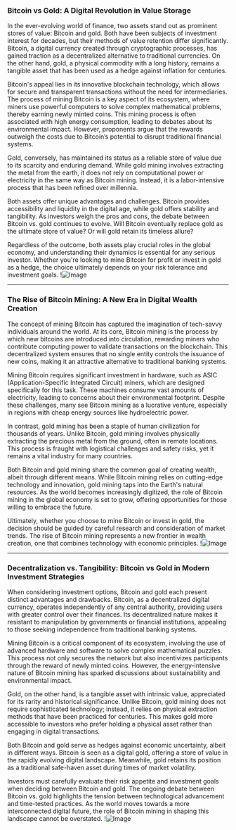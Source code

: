 ### Bitcoin vs Gold: A Digital Revolution in Value Storage

In the ever-evolving world of finance, two assets stand out as prominent stores of value: Bitcoin and gold. Both have been subjects of investment interest for decades, but their methods of value retention differ significantly. Bitcoin, a digital currency created through cryptographic processes, has gained traction as a decentralized alternative to traditional currencies. On the other hand, gold, a physical commodity with a long history, remains a tangible asset that has been used as a hedge against inflation for centuries.

Bitcoin's appeal lies in its innovative blockchain technology, which allows for secure and transparent transactions without the need for intermediaries. The process of mining Bitcoin is a key aspect of its ecosystem, where miners use powerful computers to solve complex mathematical problems, thereby earning newly minted coins. This mining process is often associated with high energy consumption, leading to debates about its environmental impact. However, proponents argue that the rewards outweigh the costs due to Bitcoin’s potential to disrupt traditional financial systems.

Gold, conversely, has maintained its status as a reliable store of value due to its scarcity and enduring demand. While gold mining involves extracting the metal from the earth, it does not rely on computational power or electricity in the same way as Bitcoin mining. Instead, it is a labor-intensive process that has been refined over millennia.

Both assets offer unique advantages and challenges. Bitcoin provides accessibility and liquidity in the digital age, while gold offers stability and tangibility. As investors weigh the pros and cons, the debate between Bitcoin vs. gold continues to evolve. Will Bitcoin eventually replace gold as the ultimate store of value? Or will gold retain its timeless allure?

Regardless of the outcome, both assets play crucial roles in the global economy, and understanding their dynamics is essential for any serious investor. Whether you're looking to mine Bitcoin for profit or invest in gold as a hedge, the choice ultimately depends on your risk tolerance and investment goals. !![Image](https://github.com/user-attachments/assets/3be06921-4469-491d-bd37-5f14c53422b7)

---

### The Rise of Bitcoin Mining: A New Era in Digital Wealth Creation

The concept of mining Bitcoin has captured the imagination of tech-savvy individuals around the world. At its core, Bitcoin mining is the process by which new bitcoins are introduced into circulation, rewarding miners who contribute computing power to validate transactions on the blockchain. This decentralized system ensures that no single entity controls the issuance of new coins, making it an attractive alternative to traditional banking systems.

Mining Bitcoin requires significant investment in hardware, such as ASIC (Application-Specific Integrated Circuit) miners, which are designed specifically for this task. These machines consume vast amounts of electricity, leading to concerns about their environmental footprint. Despite these challenges, many see Bitcoin mining as a lucrative venture, especially in regions with cheap energy sources like hydroelectric power.

In contrast, gold mining has been a staple of human civilization for thousands of years. Unlike Bitcoin, gold mining involves physically extracting the precious metal from the ground, often in remote locations. This process is fraught with logistical challenges and safety risks, yet it remains a vital industry for many countries.

Both Bitcoin and gold mining share the common goal of creating wealth, albeit through different means. While Bitcoin mining relies on cutting-edge technology and innovation, gold mining taps into the Earth's natural resources. As the world becomes increasingly digitized, the role of Bitcoin mining in the global economy is set to grow, offering opportunities for those willing to embrace the future.

Ultimately, whether you choose to mine Bitcoin or invest in gold, the decision should be guided by careful research and consideration of market trends. The rise of Bitcoin mining represents a new frontier in wealth creation, one that combines technology with economic principles. !![Image](https://github.com/user-attachments/assets/3be06921-4469-491d-bd37-5f14c53422b7)

---

### Decentralization vs. Tangibility: Bitcoin vs Gold in Modern Investment Strategies

When considering investment options, Bitcoin and gold each present distinct advantages and drawbacks. Bitcoin, as a decentralized digital currency, operates independently of any central authority, providing users with greater control over their finances. Its decentralized nature makes it resistant to manipulation by governments or financial institutions, appealing to those seeking independence from traditional banking systems.

Mining Bitcoin is a critical component of its ecosystem, involving the use of advanced hardware and software to solve complex mathematical puzzles. This process not only secures the network but also incentivizes participants through the reward of newly minted coins. However, the energy-intensive nature of Bitcoin mining has sparked discussions about sustainability and environmental impact.

Gold, on the other hand, is a tangible asset with intrinsic value, appreciated for its rarity and historical significance. Unlike Bitcoin, gold mining does not require sophisticated technology; instead, it relies on physical extraction methods that have been practiced for centuries. This makes gold more accessible to investors who prefer holding a physical asset rather than engaging in digital transactions.

Both Bitcoin and gold serve as hedges against economic uncertainty, albeit in different ways. Bitcoin is seen as a digital gold, offering a store of value in the rapidly evolving digital landscape. Meanwhile, gold retains its position as a traditional safe-haven asset during times of market volatility.

Investors must carefully evaluate their risk appetite and investment goals when deciding between Bitcoin and gold. The ongoing debate between Bitcoin vs. gold highlights the tension between technological advancement and time-tested practices. As the world moves towards a more interconnected digital future, the role of Bitcoin mining in shaping this landscape cannot be overstated. !![Image](https://github.com/user-attachments/assets/3be06921-4469-491d-bd37-5f14c53422b7)